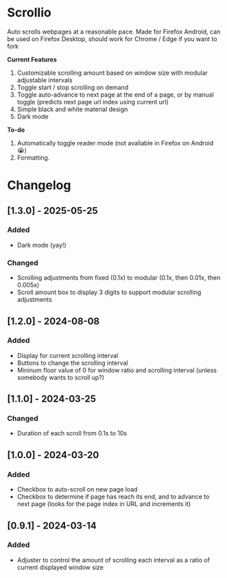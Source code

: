 # Scrollio

Auto scrolls webpages at a reasonable pace. Made for Firefox Android, can be used on Firefox Desktop, should work for Chrome / Edge if you want to fork

**Current Features**
1. Customizable scrolling amount based on window size with modular adjustable intervals
1. Toggle start / stop scrolling on demand
1. Toggle auto-advance to next page at the end of a page, or by manual toggle (predicts next page url index using current url)
1. Simple black and white material design
1. Dark mode

**To-do**
1. Automatically toggle reader mode (not avaliable in Firefox on Android :sob:)
1. Formatting.

# Changelog

## [1.3.0] - 2025-05-25

### Added

- Dark mode (yay!)

### Changed

- Scrolling adjustments from fixed (0.1x) to modular (0.1x, then 0.01x, then 0.005x)
- Scroll amount box to display 3 digits to support modular scrolling adjustments

## [1.2.0] - 2024-08-08

### Added

- Display for current scrolling interval
- Buttons to change the scrolling interval
- Mininum floor value of 0 for window ratio and scrolling interval (unless somebody wants to scroll up?)

## [1.1.0] - 2024-03-25

### Changed

- Duration of each scroll from 0.1s to 10s

## [1.0.0] - 2024-03-20

### Added

- Checkbox to auto-scroll on new page load
- Checkbox to determine if page has reach its end, and to advance to next page (looks for the page index in URL and increments it)

## [0.9.1] - 2024-03-14

### Added

- Adjuster to control the amount of scrolling each interval as a ratio of current displayed window size